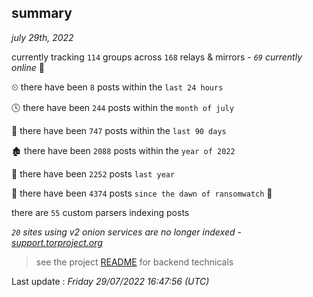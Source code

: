 
## summary
_july 29th, 2022_

currently tracking `114` groups across `168` relays & mirrors - _`69` currently online_ 📡

⏲ there have been `8` posts within the `last 24 hours`

🕓 there have been `244` posts within the `month of july`

📅 there have been `747` posts within the `last 90 days`

🏚 there have been `2088` posts within the `year of 2022`

🚀 there have been `2252` posts `last year`

🦕 there have been `4374` posts `since the dawn of ransomwatch` 🐣

there are `55` custom parsers indexing posts

_`20` sites using v2 onion services are no longer indexed - [support.torproject.org](https://support.torproject.org/onionservices/v2-deprecation/)_

> see the project [README](https://github.com/jmousqueton/ransomwatch#readme) for backend technicals



Last update : _Friday 29/07/2022 16:47:56 (UTC)_

